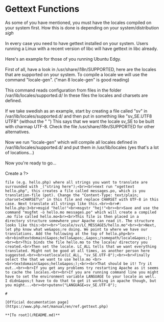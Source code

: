 # Gettext Functions



As some of you have mentioned, you must have the locales compiled on your system first. How this is done is depending on your system/distribution *sigh*<br><br>In every case you need to have gettext installed on your system. Users running a Linux with a recent version of libc will have gettext in libc already.<br><br>Here&apos;s an example for those of you running Ubuntu Edgy.<br><br>First of all, have a look in /usr/share/i18n/SUPPORTED, here are the locales that are supported on your system. To compile a locale we will use the command "locale-gen". ("man 8 locale-gen" is good reading)<br><br>This command reads configuration from files in the folder /var/lib/locales/supported.d/ In these files the locales and charsets are defined.<br><br>If we take swedish as an example, start by creating a file called "sv" in /var/lib/locales/supported.d/ and then put in something like "sv_SE.UTF8 UTF8" (without the " ") This says that we want the locale sv_SE to be built with charmap UTF-8. Check the file /usr/share/i18n/SUPPORTED for other alternatives.<br><br>Now we run "locale-gen" which will compile all locales defined in /var/lib/locales/supported.d/ and put them in /usr/lib/locales (yes that&apos;s a lot of locations...)<br><br>Now you&apos;re ready to go...<br><br>Create a ?>
```
file (e.g. hello.php) where all strings you want to translate are surrounded with _("string here");<br><br>next run "xgettext hello.php", this creates a file called messages.po, which is you translation-file (pot). Change the "Content-Type: text/plain; charset=CHARSET\n" in this file and replace CHARSET with UTF-8 in this case. Next translate all strings like this.<br><br>#: hello.php:3<br>msgid "hello!"<br>msgstr "hej!"<br><br>Save and use the command "msgfmt -o hello.mo messages.po" which will create a compiled .mo file called hello.mo<br><br>This file is then placed in a directory structure somewhere your Apache can read it. The structure looks like this:<br><br>"locale/sv/LC_MESSAGES/hello.mo"<br><br>Next, let php know what we&apos;re doing. We point to where we have our translations. Add the following at the top of hello.php<br><br>bindtextdomain(&apos;hello&apos;,&apos;/somepath/locale&apos;);<br><br>This binds the file hello.mo to the locale/ directory you created.<br>Then set the locale. LC_ALL tells that we want everything translated. Might not be good at all times, as another person here suggested.<br><br>setlocale(LC_ALL, "sv_SE.UTF-8");<br><br>Finally select the that we want to use hello.mo <br><br>textdomain(&apos;hello&apos;);<br><br>That should be it! Try it out..<br><br>If you get any problems try restarting Apache as it seems to cache the locales.<br><br>If you are running command line you might have to set the environment variable LANGUAGE to your locale as well. I didn&apos;t have to do that to get it working in apache though, but you might...<br><br>putenv("LANGUAGE=sv_SE.UTF-8");  

#

[Official documentation page](https://www.php.net/manual/en/ref.gettext.php)

**[To root](/README.md)**